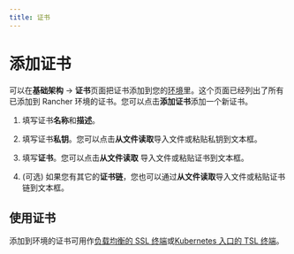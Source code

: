 ```yaml
---
title: 证书
---
```


# 添加证书

可以在**基础架构** -> **证书**页面把证书添加到您的[环境](/docs/rancher1/configuration/environments/_index)里。这个页面已经列出了所有已添加到 Rancher 环境的证书。您可以点击**添加证书**添加一个新证书。

1. 填写证书**名称**和**描述**。

2. 填写证书**私钥**。您可以点击**从文件读取**导入文件或粘贴私钥到文本框。

3. 填写**证书**。您可以点击**从文件读取** 导入文件或粘贴证书到文本框。

4. (可选) 如果您有其它的**证书链**，您也可以通过**从文件读取**导入文件或粘贴证书链到文本框。

## 使用证书

添加到环境的证书可用作[负载均衡的 SSL 终端](/docs/rancher1/infrastructure/cattle/adding-load-balancers/_index_index#ssl会话终止)或[Kubernetes 入口的 TSL 终端](/docs/rancher1/kubernetes/ingress/_index#tls)。
